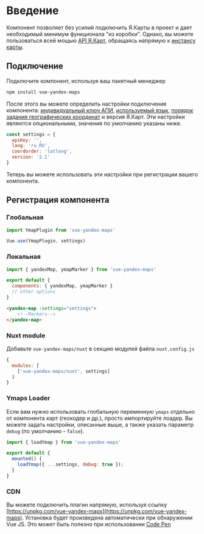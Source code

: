 # Введение

Компонент позволяет без усилий подключить Я.Карты в проект и дает необходимый минимум функционала "из коробки". Однако, вы можете пользоваться всей мощью [API Я.Карт](https://tech.yandex.ru/maps/doc/jsapi/2.1/quick-start/index-docpage/), обращаясь напрямую к [инстансу карты](/guide/Map.html).  

## Подключение

Подключите компонент, используя ваш пакетный менеджер

```Bash
npm install vue-yandex-maps
```

После этого вы можете определить настройки подключения компонента: [индивидуальный ключ АПИ](https://tech.yandex.ru/maps/doc/jsapi/2.1/dg/concepts/load-docpage/), [используемый язык](https://tech.yandex.ru/maps/doc/jsapi/2.1/dg/concepts/localization-docpage/), [порядок задания географических координат](https://tech.yandex.ru/maps/jsapi/doc/2.1/dg/concepts/load-docpage/#load__coordorder) и версия Я.Карт. Эти настройки являются опциональными, значения по умолчанию указаны ниже.

```JavaScript
const settings = {
  apiKey: '',
  lang: 'ru_RU',
  coordorder: 'latlong',
  version: '2.1'
}
```

Теперь вы можете использовать эти настройки при регистрации вашего компонента.

## Регистрация компонента

### Глобальная

```JavaScript
import YmapPlugin from 'vue-yandex-maps'

Vue.use(YmapPlugin, settings)
```

### Локальная

```JavaScript
import { yandexMap, ymapMarker } from 'vue-yandex-maps'

export default {
  components: { yandexMap, ymapMarker }
  // other options
}

```
```HTML
<yandex-map :settings="settings">
    <!--Markers-->
</yandex-map>
```

### Nuxt module

Добавьте `vue-yandex-maps/nuxt` в секцию модулей файла `nuxt.config.js`

```JavaScript
{
  modules: [
    ['vue-yandex-maps/nuxt', settings]
  ]
}
```

### Ymaps Loader

Если вам нужно использовать глобальную переменную `ymaps` отдельно от компонента карт (геокодер и др.), просто импортируйте лоадер. Вы можете задать настройки, описанные выше, а также указать параметр `debug` (по умолчанию - `false`).

```JavaScript
import { loadYmap } from 'vue-yandex-maps'

export default {
  mounted() {
    loadYmap({ ...settings, debug: true });
  }
}
```

### CDN

Вы можете подключить плагин напрямую, используя ссылку [https://unpkg.com/vue-yandex-maps](https://unpkg.com/vue-yandex-maps). Установка будет произведена автоматически при обнаружении Vue JS. Это может быть полезно при использовании [Code Pen](https://codepen.io/PNKBizz/pen/WMRwyM)